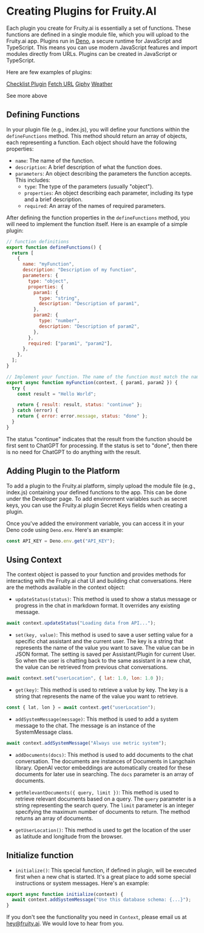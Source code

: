 # Creating Plugins for Fruity.AI

Each plugin you create for Fruity.ai is essentially a set of functions.
These functions are defined in a single module file, which you will upload to the Fruity.ai app.
Plugins run in [Deno](https://deno.land/), a secure runtime for JavaScript and TypeScript. This means you can use modern JavaScript features and import modules directly from URLs.
Plugins can be created in JavaScript or TypeScript.

Here are few examples of plugins:

[Checklist Plugin](checklist/index.js)
[Fetch URL](fetch_url/index.js)
[Giphy](giphy/index.js)
[Weather](weather/index.js)

See more above

## Defining Functions

In your plugin file (e.g., index.js), you will define your functions within the `defineFunctions` method. This method should return an array of objects, each representing a function. Each object should have the following properties:

- `name`: The name of the function.
- `description`: A brief description of what the function does.
- `parameters`: An object describing the parameters the function accepts. This includes:
  - `type`: The type of the parameters (usually "object").
  - `properties`: An object describing each parameter, including its type and a brief description.
  - `required`: An array of the names of required parameters.

After defining the function properties in the `defineFunctions` method, you will need to implement the function itself.
Here is an example of a simple plugin:

```javascript
// function definitions
export function defineFunctions() {
  return [
    {
      name: "myFunction",
      description: "Description of my function",
      parameters: {
        type: "object",
        properties: {
          param1: {
            type: "string",
            description: "Description of param1",
          },
          param2: {
            type: "number",
            description: "Description of param2",
          },
        },
        required: ["param1", "param2"],
      },
    },
  ];
}

// Implement your function. The name of the function must match the name in the function definition above.
export async function myFunction(context, { param1, param2 }) {
  try {
    const result = "Hello World";

    return { result: result, status: "continue" };
  } catch (error) {
    return { error: error.message, status: "done" };
  }
}
```

The status "continue" indicates that the result from the function should be first sent to ChatGPT for processing.
If the status is set to "done", then there is no need for ChatGPT to do anything with the result.

## Adding Plugin to the Platform

To add a plugin to the Fruity.ai platform, simply upload the module file (e.g., index.js) containing your defined functions to the app. This can be done under the Developer page.
To add environment variables such as secret keys, you can use the Fruity.ai plugin Secret Keys fields when creating a plugin.

Once you've added the environment variable, you can access it in your Deno code using `Deno.env`. Here's an example:

```javascript
const API_KEY = Deno.env.get("API_KEY");
```

## Using Context

The context object is passed to your function and provides methods for interacting with the Fruity.ai chat UI and building chat conversations.
Here are the methods available in the context object:

- `updateStatus(status)`: This method is used to show a status message or progress in the chat in markdown format. It overrides any existing message.

```javascript
await context.updateStatus("Loading data from API...");
```

- `set(key, value)`: This method is used to save a user setting value for a specific chat assistant and the current user. The key is a string that represents the name of the value you want to save. The value can be in JSON format.
  The setting is saved per Assistant/Plugin for current User. So when the user is chatting back to the same assistant in a new chat, the value can be retrieved from previous chat conversations.

```javascript
await context.set("userLocation", { lat: 1.0, lon: 1.0 });
```

- `get(key)`: This method is used to retrieve a value by key. The key is a string that represents the name of the value you want to retrieve.

```javascript
const { lat, lon } = await context.get("userLocation");
```

- `addSystemMessage(message)`: This method is used to add a system message to the chat. The message is an instance of the SystemMessage class.

```javascript
await context.addSystemMessage("Always use metric system");
```

- `addDocuments(docs)`: This method is used to add documents to the chat conversation. The documents are instances of Documents in Langchain library. OpenAI vector embeddings are automatically created for these documents for later use in searching. The `docs` parameter is an array of documents.

- `getRelevantDocuments({ query, limit })`: This method is used to retrieve relevant documents based on a query. The `query` parameter is a string representing the search query. The `limit` parameter is an integer specifying the maximum number of documents to return. The method returns an array of documents.

- `getUserLocation()`: This method is used to get the location of the user as latitude and longitude from the browser.

## Initialize function

- `initialize()`: This special function, if defined in plugin, will be executed first when a new chat is started.
  It's a great place to add some special instructions or system messages. Here's an example:

```javascript
export async function initialize(context) {
  await context.addSystemMessage("Use this database schema: {...}");
}
```

If you don't see the functionality you need in `Context`, please email us at hey@fruity.ai. We would love to hear from you.
